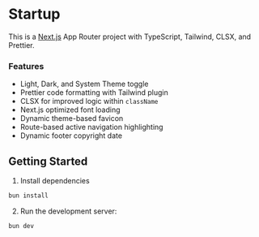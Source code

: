 # Startup

This is a [Next.js](https://nextjs.org/) App Router project with TypeScript, Tailwind, CLSX, and Prettier.

### Features

- Light, Dark, and System Theme toggle
- Prettier code formatting with Tailwind plugin
- CLSX for improved logic within `className`
- Next.js optimized font loading
- Dynamic theme-based favicon
- Route-based active navigation highlighting
- Dynamic footer copyright date

## Getting Started

1. Install dependencies

```bash
bun install
```

2. Run the development server:

```bash
bun dev
```
